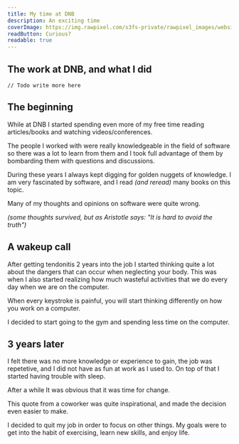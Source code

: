 ```yaml
---
title: My time at DNB
description: An exciting time
coverImage: https://img.rawpixel.com/s3fs-private/rawpixel_images/website_content/pd48batch9-10-nap_1.jpg?w=1000&dpr=1&fit=default&crop=default&q=65&vib=3&con=3&usm=15&bg=F4F4F3&ixlib=js-2.2.1&s=2c65ba4fca60aae1f04eead317aeb992
readButton: Curious?
readable: true
---
```


## The work at DNB, and what I did

```
// Todo write more here
```

## The beginning

While at DNB I started spending even more of my free time reading articles/books and watching videos/conferences.

The people I worked with were really knowledgeable in the field of software so there was a lot to learn from them
and I took full advantage of them by bombarding them with questions and discussions.

During these years I always kept digging for golden nuggets of knowledge.
I am very fascinated by software, and I read *(and reread)* many books on this topic.

Many of my thoughts and opinions on software were quite wrong.

*(some thoughts survived, but as Aristotle says: "It is hard to avoid the truth")*

## A wakeup call

After getting tendonitis 2 years into the job I started thinking quite a lot about the dangers that can occur when neglecting your body.
This was when I also started realizing how much wasteful activities that we do every day when we are on the computer.

When every keystroke is painful, you will start thinking differently on how you work on a computer.

I decided to start going to the gym and spending less time on the computer.

## 3 years later

I felt there was no more knowledge or experience to gain,
the job was repetetive,
and I did not have as fun at work as I used to.
On top of that I started having trouble with sleep.

After a while It was obvious that it was time for change.

<content-quote quote="Work is supposed to be fun!" person="JJ" source="Coworker" icon="mdi-account">
</content-quote>

This quote from a coworker was quite inspirational, and made the decision even easier to make.

I decided to quit my job in order to focus on other things.
My goals were to get into the habit of exercising, learn new skills, and enjoy life.
